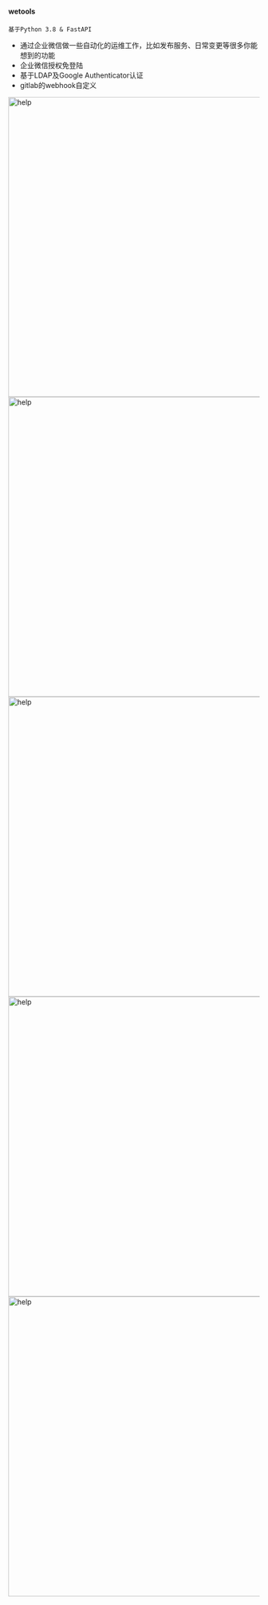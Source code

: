 #### **wetools**

``` 
基于Python 3.8 & FastAPI
```

* 通过企业微信做一些自动化的运维工作，比如发布服务、日常变更等很多你能想到的功能
* 企业微信授权免登陆
* 基于LDAP及Google Authenticator认证
* gitlab的webhook自定义




<img src="https://raw.githubusercontent.com/dayerong/wetools/main/help.jpg" width="600" alt="help"/>
<img src="https://raw.githubusercontent.com/dayerong/wetools/main/login-1.jpg" width="600" alt="help"/>
<img src="https://raw.githubusercontent.com/dayerong/wetools/main/login-2.jpg" width="600" alt="help"/>
<img src="https://raw.githubusercontent.com/dayerong/wetools/main/login-3.jpg" width="600" alt="help"/>
<img src="https://raw.githubusercontent.com/dayerong/wetools/main/webhook.jpg" width="600" alt="help"/>